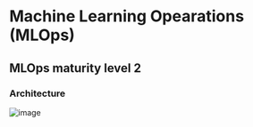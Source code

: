 # Machine Learning Opearations (MLOps)

## MLOps maturity level 2

### Architecture

![image](https://github.com/Chandru-21/MLOps_Project/assets/64595758/628ba107-03b0-43a5-a968-ab5d0e526b5b)

